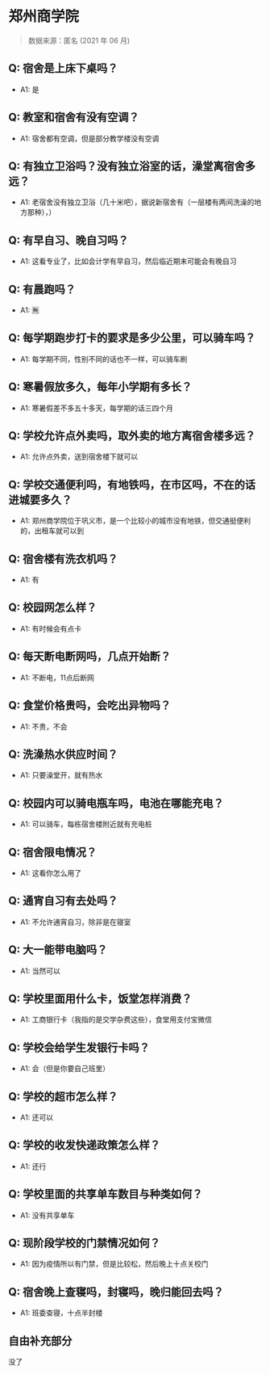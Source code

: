 # 郑州商学院

> 数据来源：匿名 (2021 年 06 月)

## Q: 宿舍是上床下桌吗？

- A1: 是

## Q: 教室和宿舍有没有空调？

- A1: 宿舍都有空调，但是部分教学楼没有空调

## Q: 有独立卫浴吗？没有独立浴室的话，澡堂离宿舍多远？

- A1: 老宿舍没有独立卫浴（几十米吧），据说新宿舍有（一层楼有两间洗澡的地方那种），）

## Q: 有早自习、晚自习吗？

- A1: 这看专业了，比如会计学有早自习，然后临近期末可能会有晚自习

## Q: 有晨跑吗？

- A1: 🈚

## Q: 每学期跑步打卡的要求是多少公里，可以骑车吗？

- A1: 每学期不同，性别不同的话也不一样，可以骑车刷

## Q: 寒暑假放多久，每年小学期有多长？

- A1: 寒暑假差不多五十多天，每学期的话三四个月

## Q: 学校允许点外卖吗，取外卖的地方离宿舍楼多远？

- A1: 允许点外卖，送到宿舍楼下就可以

## Q: 学校交通便利吗，有地铁吗，在市区吗，不在的话进城要多久？

- A1: 郑州商学院位于巩义市，是一个比较小的城市没有地铁，但交通挺便利的，出租车就可以到

## Q: 宿舍楼有洗衣机吗？

- A1: 有

## Q: 校园网怎么样？

- A1: 有时候会有点卡

## Q: 每天断电断网吗，几点开始断？

- A1: 不断电，11点后断网

## Q: 食堂价格贵吗，会吃出异物吗？

- A1: 不贵，不会

## Q: 洗澡热水供应时间？

- A1: 只要澡堂开，就有热水

## Q: 校园内可以骑电瓶车吗，电池在哪能充电？

- A1: 可以骑车，每栋宿舍楼附近就有充电桩

## Q: 宿舍限电情况？

- A1: 这看你怎么用了

## Q: 通宵自习有去处吗？

- A1: 不允许通宵自习，除非是在寝室

## Q: 大一能带电脑吗？

- A1: 当然可以

## Q: 学校里面用什么卡，饭堂怎样消费？

- A1: 工商银行卡（我指的是交学杂费这些），食堂用支付宝微信

## Q: 学校会给学生发银行卡吗？

- A1: 会（但是你要自己班里）

## Q: 学校的超市怎么样？

- A1: 还可以

## Q: 学校的收发快递政策怎么样？

- A1: 还行

## Q: 学校里面的共享单车数目与种类如何？

- A1: 没有共享单车

## Q: 现阶段学校的门禁情况如何？

- A1: 因为疫情所以有门禁，但是比较松，然后晚上十点关校门

## Q: 宿舍晚上查寝吗，封寝吗，晚归能回去吗？

- A1: 班委查寝，十点半封楼

## 自由补充部分

没了
